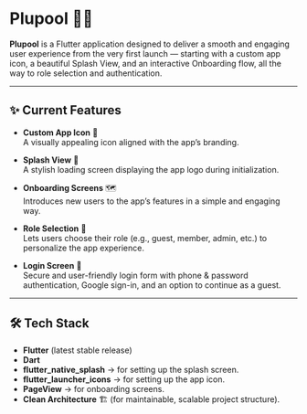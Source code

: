 # Plupool 🏊‍♀️

**Plupool** is a Flutter application designed to deliver a smooth and engaging user experience from the very first launch — starting with a custom app icon, a beautiful Splash View, and an interactive Onboarding flow, all the way to role selection and authentication.  

---

## ✨ Current Features  

- **Custom App Icon** 📱  
  A visually appealing icon aligned with the app’s branding.  

- **Splash View** 🚀  
  A stylish loading screen displaying the app logo during initialization.  

- **Onboarding Screens** 🗺  
  Introduces new users to the app’s features in a simple and engaging way.  

- **Role Selection** 👥  
  Lets users choose their role (e.g., guest, member, admin, etc.) to personalize the app experience.  

- **Login Screen** 🔐  
  Secure and user-friendly login form with phone & password authentication, Google sign-in, and an option to continue as a guest.  

---

## 🛠️ Tech Stack  

- **Flutter** (latest stable release)  
- **Dart**  
- **flutter_native_splash** → for setting up the splash screen.  
- **flutter_launcher_icons** → for setting up the app icon.  
- **PageView** → for onboarding screens.  
- **Clean Architecture** 🏗 (for maintainable, scalable project structure).  
